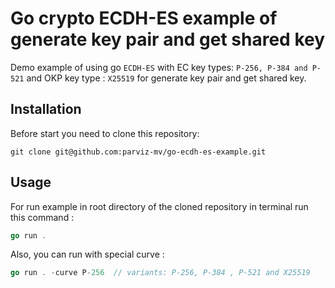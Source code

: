 # Go crypto ECDH-ES example of generate key pair and get shared key
Demo example of using go `ECDH-ES` with EC key types:  `P-256, P-384 and P-521` and OKP key type : `X25519` for generate key pair and get shared key.

## Installation

Before start you need to clone this repository:
```shell
git clone git@github.com:parviz-mv/go-ecdh-es-example.git
```
## Usage

For run example in root directory of the cloned repository in terminal run this command :

```go 
go run .
```
Also, you can run with special curve :

```go 
go run . -curve P-256  // variants: P-256, P-384 , P-521 and X25519
```
